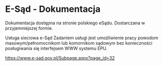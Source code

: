 # E-Sąd - Dokumentacja
Dokumentacja dostępna na stronie polskiego eSądu. Dostarczana w przyjemniejszej formie.

Usługa sieciowa e-Sąd
Zadaniem usługi jest umożliwienie pracy powodom masowym/pełnomocnikom lub komornikom sądowym bez konieczności posługiwania się interfejsem WWW systemu EPU.

https://www.e-sad.gov.pl/Subpage.aspx?page_id=32

